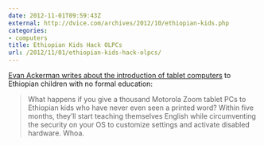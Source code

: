 ```yaml
---
date: 2012-11-01T09:59:43Z
external: http://dvice.com/archives/2012/10/ethiopian-kids.php
categories:
- computers
title: Ethiopian Kids Hack OLPCs
url: /2012/11/01/ethiopian-kids-hack-olpcs/
---
```


[Evan Ackerman writes about the introduction of tablet computers](http://dvice.com/archives/2012/10/ethiopian-kids.php) to Ethiopian children with no formal education:

> What happens if you give a thousand Motorola Zoom tablet PCs to Ethiopian kids who have never even seen a printed word? Within five months, they’ll start teaching themselves English while circumventing the security on your OS to customize settings and activate disabled hardware. Whoa.
